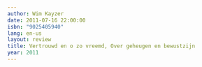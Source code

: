 ```yaml
---
author: Wim Kayzer
date: 2011-07-16 22:00:00
isbn: "9025405940"
lang: en-us
layout: review
title: Vertrouwd en o zo vreemd, Over geheugen en bewustzijn
year: 2011
---
```

